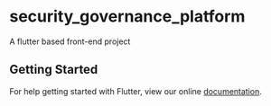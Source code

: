 # security_governance_platform

A flutter based front-end project

## Getting Started

For help getting started with Flutter, view our online
[documentation](https://flutter.io/).
